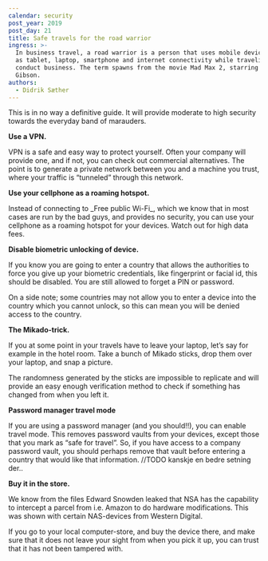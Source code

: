 ```yaml
---
calendar: security
post_year: 2019
post_day: 21
title: Safe travels for the road warrior
ingress: >-
  In business travel, a road warrior is a person that uses mobile devices such
  as tablet, laptop, smartphone and internet connectivity while traveling to
  conduct business. The term spawns from the movie Mad Max 2, starring Mel
  Gibson.
authors:
  - Didrik Sæther
---
```

This is in no way a definitive guide. It will provide moderate to high security towards the everyday band of marauders.

**Use a VPN.** 

VPN is a safe and easy way to protect yourself. Often your company will provide one, and if not, you can check out commercial alternatives. The point is to generate a private network between you and a machine you trust, where your traffic is “tunneled” through this network.

**Use your cellphone as a roaming hotspot.**

Instead of connecting to \_Free public Wi-Fi\_, which we know that in most cases are run by the bad guys, and provides no security, you can use your cellphone as a roaming hotspot for your devices. Watch out for high data fees.

**Disable biometric unlocking of device.**

If you know you are going to enter a country that allows the authorities to force you give up your biometric credentials, like fingerprint or facial id, this should be disabled. You are still allowed to forget a PIN or password.

On a side note; some countries may not allow you to enter a device into the country which you cannot unlock, so this can mean you will be denied access to the country.

**The Mikado-trick.**

If you at some point in your travels have to leave your laptop, let’s say for example in the hotel room. Take a bunch of Mikado sticks, drop them over your laptop, and snap a picture.

The randomness generated by the sticks are impossible to replicate and will provide an easy enough verification method to check if something has changed from when you left it.

**Password manager travel mode**

If you are using a password manager (and you should!!), you can enable travel mode. This removes password vaults from your devices, except those that you mark as “safe for travel”. So, if you have access to a company password vault, you should perhaps remove that vault before entering a country that would like that information. //TODO kanskje en bedre setning der..

**Buy it in the store.**

We know from the files Edward Snowden leaked that NSA has the capability to intercept a parcel from i.e. Amazon to do hardware modifications. This was shown with certain NAS-devices from Western Digital. 

If you go to your local computer-store, and buy the device there, and make sure that it does not leave your sight from when you pick it up, you can trust that it has not been tampered with.
